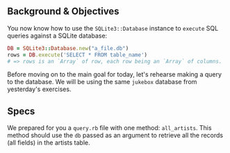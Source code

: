 ## Background & Objectives

You now know how to use the `SQLite3::Database` instance to `execute` SQL queries
against a SQLite database:

```ruby
DB = SQLite3::Database.new("a_file.db")
rows = DB.execute('SELECT * FROM table_name')
# => rows is an `Array` of row, each row being an `Array` of columns.
```

Before moving on to the main goal for today, let's rehearse making a query to the database.
We will be using the same `jukebox` database from yesterday's exercises.

## Specs

We prepared for you a `query.rb` file with one method: `all_artists`. This method should use the `db` passed as an argument to retrieve all the records (all fields) in the artists table.
